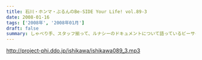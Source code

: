 ```yaml
---
title: 石川・ホンマ・ぶるんのBe-SIDE Your Life! vol.89-3
date: 2008-01-16
tags: ['2008年', '2008年01月']
draft: false
summary: しゃべり手、スタッフ揃って、ルナシーのドキュメントについて語っているビーサイスタジオの懲りない面々。ぶるん氏への「アルバイト○得情報」もお待ちしていますので応援してくださいね。NAMAE
---
```


http://project-phi.ddo.jp/ishikawa/ishikawa089_3.mp3
